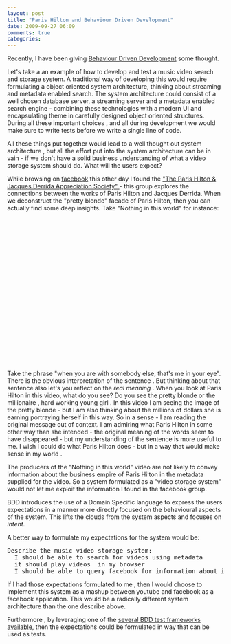 ```yaml
---
layout: post
title: "Paris Hilton and Behaviour Driven Development"
date: 2009-09-27 06:09
comments: true 
categories: 
---
```

Recently, I have been giving  <a href="http://behaviour-driven.org/Introduction">Behaviour Driven Development</a> some thought.

Let's take a an example of how to develop and test a  music video search and storage  system. A traditional way of developing this would require formulating a object oriented system architecture, thinking about streaming and metadata enabled search. The system architecture could consist  of a well chosen database server, a streaming server and a metadata enabled search engine - combining these technologies with a modern UI  and encapsulating theme in carefully designed object oriented structures. During all these important choices , and all during development we would make sure to write tests before we write a single line of code.

All these things put together would lead to a well thought out system architecture , but all the effort put into the system architecture can be in vain - if we don't have a solid business understanding of what a video storage system should do. What will the users expect?

While browsing on <a href="http://www.facebook.com">facebook</a> this other day I found the <a href="http://www.facebook.com/group.php?gid=5299495387">"The Paris Hilton &amp; Jacques Derrida Appreciation Society" </a> - this group explores the connections between the works of Paris Hilton and Jacques Derrida. When we deconstruct the "pretty blonde" facade of Paris Hilton, then you can actually find some deep insights. Take "Nothing in this world" for instance:

<object width="560" height="340"><param name="movie" value="http://www.youtube.com/v/32DwYTRmmto&amp;hl=en&amp;fs=1&amp;" /><param name="allowFullScreen" value="true" /><param name="allowscriptaccess" value="always" /><embed type="application/x-shockwave-flash" width="560" height="340" src="http://www.youtube.com/v/32DwYTRmmto&amp;hl=en&amp;fs=1&amp;" allowfullscreen="true" allowscriptaccess="always"></embed></object>

Take the phrase "when you are with somebody else, that's me in your eye".  There is the obvious interpretation of the sentence .  But thinking about that sentence also let's you reflect on the <em>real meaning</em> . When you look at Paris Hilton in this video, what do you see? Do you see the pretty blonde or the millionaire , hard working young girl . In this video I am seeing the image of the pretty blonde - but I am also thinking about the millions of dollars she is earning portraying herself in this way.  So in a sense - I am reading the original message out of context. I am admiring what Paris Hilton in some other way than she intended - the original meaning of the words seem to have disappeared - but my understanding of the sentence is more useful to me.  I wish I could do what Paris Hilton does - but in a way that would make sense in my world .

The producers of the "Nothing in this world" video are not likely to convey information about the business empire of Paris Hilton in the metadata supplied for the video. So a system formulated as a "video storage system" would not let me exploit the information I found in the facebook group.

BDD introduces the use of a Domain Specific language to express the users expectations in a manner more directly focused on the behavioural aspects of the system. This lifts the clouds from the system aspects and focuses on <em>intent</em>.

A better way to formulate my expectations for the system would be:
<pre>Describe the music video storage system:
  I should be able to search for videos using metadata
  it should play videos  in my browser
  I should be able to query facebook for information about it</pre>
If I had those expectations formulated to me , then I would choose to implement this system as a mashup between youtube and facebook as a facebook application. This would be a radically different system architecture than the one describe above.

Furthermore , by leveraging one of the <a href="http://behaviour-driven.org/Implementations">several BDD test frameworks available</a>, then the expectations could be formulated in way that can be used as tests.